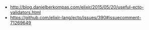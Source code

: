 - http://blog.danielberkompas.com/elixir/2015/05/20/useful-ecto-validators.html
- https://github.com/elixir-lang/ecto/issues/390#issuecomment-71269649
